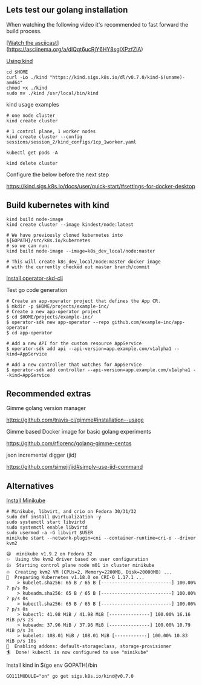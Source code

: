 ## Lets test our golang installation

When watching the following video it's recommended to fast forward the build process.

[[Watch the asciicast](https://asciinema.org/a/dIQqt6ucRjY6HY8sgIXPzfZlA)]  (https://asciinema.org/a/dIQqt6ucRjY6HY8sgIXPzfZlA)


[Using kind](https://github.com/kubernetes-sigs/kind#installation-and-usage)

```
cd $HOME
curl -Lo ./kind "https://kind.sigs.k8s.io/dl/v0.7.0/kind-$(uname)-amd64"
chmod +x ./kind
sudo mv ./kind /usr/local/bin/kind
```

kind usage examples
```
# one node cluster
kind create cluster

# 1 control plane, 1 worker nodes
kind create cluster --config sessions/session_2/kind_configs/1cp_1worker.yaml

kubectl get pods -A

kind delete cluster
```

Configure the below before the next step 

https://kind.sigs.k8s.io/docs/user/quick-start/#settings-for-docker-desktop

## Build kubernetes with kind
```
kind build node-image
kind create cluster --image kindest/node:latest

# We have previously cloned kubernetes into ${GOPATH}/src/k8s.io/kubernetes
# so we can run:
kind build node-image --image=k8s_dev_local/node:master

# This will create k8s_dev_local/node:master docker image
# with the currently checked out master branch/commit
```


[Install operator-skd-cli](https://github.com/operator-framework/operator-sdk/blob/master/doc/user/install-operator-sdk.md#install-the-operator-sdk-cli)

Test go code generation

```
# Create an app-operator project that defines the App CR.
$ mkdir -p $HOME/projects/example-inc/
# Create a new app-operator project
$ cd $HOME/projects/example-inc/
$ operator-sdk new app-operator --repo github.com/example-inc/app-operator
$ cd app-operator

# Add a new API for the custom resource AppService
$ operator-sdk add api --api-version=app.example.com/v1alpha1 --kind=AppService

# Add a new controller that watches for AppService
$ operator-sdk add controller --api-version=app.example.com/v1alpha1 --kind=AppService
```

## Recommended extras 

Gimme golang version manager 

https://github.com/travis-ci/gimme#installation--usage

Gimme based Docker image for basic golang experiments 

https://github.com/rflorenc/golang-gimme-centos

json incremental digger (jid) 

https://github.com/simeji/jid#simply-use-jid-command


## Alternatives 

[Install Minikube](https://kubernetes.io/docs/tasks/tools/install-minikube)

```
# Minikube, libvirt, and crio on Fedora 30/31/32
sudo dnf install @virtualization -y
sudo systemctl start libvirtd
sudo systemctl enable libvirtd
sudo usermod -a -G libvirt $USER
minikube start --network-plugin=cni --container-runtime=cri-o --driver kvm2
                                                                                                                        
😄  minikube v1.9.2 on Fedora 32                                                                                                                                                                                     
✨  Using the kvm2 driver based on user configuration                                                                                                                                                                
👍  Starting control plane node m01 in cluster minikube                                                                                                                                                              
🔥  Creating kvm2 VM (CPUs=2, Memory=2200MB, Disk=20000MB) ...                                                                                                                                                       
🎁  Preparing Kubernetes v1.18.0 on CRI-O 1.17.1 ...                                                                                                                                                                 
    > kubelet.sha256: 65 B / 65 B [--------------------------] 100.00% ? p/s 0s                                                                                                                                      
    > kubeadm.sha256: 65 B / 65 B [--------------------------] 100.00% ? p/s 0s                                                                                                                                      
    > kubectl.sha256: 65 B / 65 B [--------------------------] 100.00% ? p/s 0s                                                                                                                                      
    > kubectl: 41.98 MiB / 41.98 MiB [---------------] 100.00% 16.16 MiB p/s 2s
    > kubeadm: 37.96 MiB / 37.96 MiB [---------------] 100.00% 10.79 MiB p/s 3s
    > kubelet: 108.01 MiB / 108.01 MiB [------------] 100.00% 10.83 MiB p/s 10s
🌟  Enabling addons: default-storageclass, storage-provisioner
🏄  Done! kubectl is now configured to use "minikube"

```



Install kind in $(go env GOPATH)/bin
```
GO111MODULE="on" go get sigs.k8s.io/kind@v0.7.0
```
